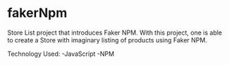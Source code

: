 # fakerNpm
Store List project that introduces Faker NPM. 
With this project, one is able to create a Store with imaginary listing of products using Faker NPM. 

Technology Used: 
-JavaScript
-NPM
